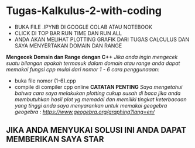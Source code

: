 # Tugas-Kalkulus-2-with-coding
- BUKA FILE .IPYNB DI GOOGLE COLAB ATAU NOTEBOOK
- CLICK DI TOP BAR RUN TIME DAN RUN ALL
- ANDA AKAN MELIHAT PLOTTING GRAFIK DARI TUGAS CALCULUS DAN SAYA MENYERTAKAN DOMAIN DAN RANGE

**Mengecek Domain dan Range dengan C++**
*Jika anda ingin mengecek suatu bilangan apakah termasuk dalam domain atau range anda dapat memakai fungsi cpp mulai dari nomor 1 - 6*
*cara penggunaaan:*
- buka file nomor (1-6).cpp 
- compile di compiler cpp online
**CATATAN PENTING**
*Saya mengetahui bahwa cara saya melakukan plotting cukup susah di baca jika anda membutuhkan hasil plot yg memadai dan memiliki tingkat keterbacaan yang tinggi anda saya menyarankan untuk memakai geogebra*
*geogebra :* 
*https://www.geogebra.org/graphing?lang=en/*

## JIKA ANDA MENYUKAI SOLUSI INI ANDA DAPAT MEMBERIKAN SAYA STAR

